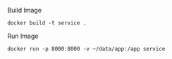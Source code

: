 Build Image

```
docker build -t service .
```

Run Image

```
docker run -p 8000:8000 -v ~/data/app:/app service
```